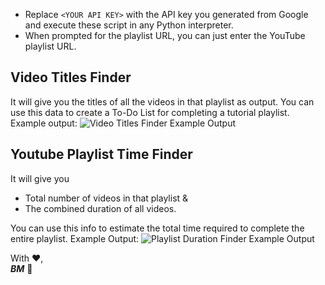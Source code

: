 - Replace `<YOUR API KEY>` with the API key you generated from Google and execute these script in any Python interpreter.
- When prompted for the playlist URL, you can just enter the YouTube playlist URL.

## Video Titles Finder

 It will give you the titles of all the videos in that playlist as output. You can use this data to create a To-Do List for completing a tutorial playlist.
 Example output:
 ![Video Titles Finder Example Output](https://github.com/user-attachments/assets/c1101fe5-21f3-49cc-8e2e-292ce7a17420)


## Youtube Playlist Time Finder

It will give you
  - Total number of videos in that playlist &
  - The combined duration of all videos. <br>

You can use this info to estimate the total time required to complete the entire playlist.
Example Output:
![Playlist Duration Finder Example Output](https://github.com/user-attachments/assets/5b73a50c-a4c8-474d-af9e-de13858ee1fa)



With ❤️, <br>
***BM*** 🌠
